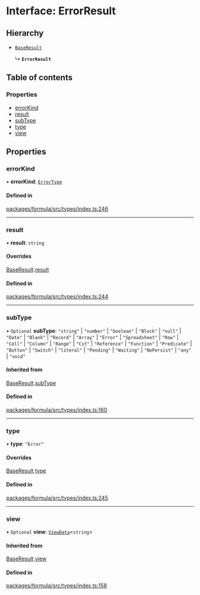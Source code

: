 # Interface: ErrorResult

## Hierarchy

- [`BaseResult`](BaseResult.md)

  ↳ **`ErrorResult`**

## Table of contents

### Properties

- [errorKind](ErrorResult.md#errorkind)
- [result](ErrorResult.md#result)
- [subType](ErrorResult.md#subtype)
- [type](ErrorResult.md#type)
- [view](ErrorResult.md#view)

## Properties

### <a id="errorkind" name="errorkind"></a> errorKind

• **errorKind**: [`ErrorType`](../README.md#errortype)

#### Defined in

[packages/formula/src/types/index.ts:246](https://github.com/mashcard/mashcard/blob/main/packages/formula/src/types/index.ts#L246)

___

### <a id="result" name="result"></a> result

• **result**: `string`

#### Overrides

[BaseResult](BaseResult.md).[result](BaseResult.md#result)

#### Defined in

[packages/formula/src/types/index.ts:244](https://github.com/mashcard/mashcard/blob/main/packages/formula/src/types/index.ts#L244)

___

### <a id="subtype" name="subtype"></a> subType

• `Optional` **subType**: ``"string"`` \| ``"number"`` \| ``"boolean"`` \| ``"Block"`` \| ``"null"`` \| ``"Date"`` \| ``"Blank"`` \| ``"Record"`` \| ``"Array"`` \| ``"Error"`` \| ``"Spreadsheet"`` \| ``"Row"`` \| ``"Cell"`` \| ``"Column"`` \| ``"Range"`` \| ``"Cst"`` \| ``"Reference"`` \| ``"Function"`` \| ``"Predicate"`` \| ``"Button"`` \| ``"Switch"`` \| ``"literal"`` \| ``"Pending"`` \| ``"Waiting"`` \| ``"NoPersist"`` \| ``"any"`` \| ``"void"``

#### Inherited from

[BaseResult](BaseResult.md).[subType](BaseResult.md#subtype)

#### Defined in

[packages/formula/src/types/index.ts:160](https://github.com/mashcard/mashcard/blob/main/packages/formula/src/types/index.ts#L160)

___

### <a id="type" name="type"></a> type

• **type**: ``"Error"``

#### Overrides

[BaseResult](BaseResult.md).[type](BaseResult.md#type)

#### Defined in

[packages/formula/src/types/index.ts:245](https://github.com/mashcard/mashcard/blob/main/packages/formula/src/types/index.ts#L245)

___

### <a id="view" name="view"></a> view

• `Optional` **view**: [`ViewData`](ViewData.md)<`string`\>

#### Inherited from

[BaseResult](BaseResult.md).[view](BaseResult.md#view)

#### Defined in

[packages/formula/src/types/index.ts:158](https://github.com/mashcard/mashcard/blob/main/packages/formula/src/types/index.ts#L158)
